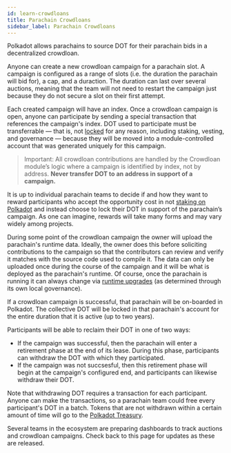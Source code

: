 ```yaml
---
id: learn-crowdloans
title: Parachain Crowdloans
sidebar_label: Parachain Crowdloans
---
```


Polkadot allows parachains to source DOT for their parachain bids in a decentralized crowdloan.

Anyone can create a new crowdloan campaign for a parachain slot. A campaign is configured as a range
of slots (i.e. the duration the parachain will bid for), a cap, and a duraction. The duration can
last over several auctions, meaning that the team will not need to restart the campaign just because
they do not secure a slot on their first attempt.

Each created campaign will have an index. Once a crowdloan campaign is open, anyone can participate
by sending a special transaction that references the campaign's index. DOT used to participate must
be transferrable &mdash; that is, not
[locked](build-protocol-info#free-vs-reserved-vs-locked-vs-vesting-balance) for any reason, 
including staking, vesting, and governance &mdash; because they will be moved into a
module-controlled account that was generated uniquely for this campaign.

> Important: All crowdloan contributions are handled by the Crowdloan module’s logic where a
> campaign is identified by index, not by address. **Never transfer DOT to an address in support of
> a campaign.**

It is up to individual parachain teams to decide if and how they want to reward participants who
accept the opportunity cost in not [staking on Polkadot](learn-staking) and instead choose to
lock their DOT in support of the parachain’s campaign. As one can
imagine, rewards will take many forms and may vary widely among projects.

During some point of the crowdloan campaign the owner will upload the parachain's runtime data. Ideally, the
owner does this before soliciting contributions to the campaign so that the contributors can review and 
verify it matches with the source code used to compile it. The data can only be uploaded once during the
course of the campaign and it will be what is deployed as the parachain's runtime.
Of course, once the parachain is running it can always change
via [runtime upgrades](build-protocol-info#runtime-upgrades)
(as determined through its own local governance).

If a crowdloan campaign is successful, that parachain will be on-boarded in Polkadot. The collective
DOT will be locked in that parachain's account for the entire duration that it is active (up to two
years).

Participants will be able to reclaim their DOT in one of two ways:

- If the campaign was successful, then the parachain will enter a retirement phase at the end of its
  lease. During this phase, participants can withdraw the DOT with which they participated.
- If the campaign was not succsesful, then this retirement phase will begin at the campaign's
  configured end, and participants can likewise withdraw their DOT.

Note that withdrawing DOT requires a transaction for each participant. Anyone can make the
transactions, so a parachain team could free every participant's DOT in a batch. Tokens that are not
withdrawn within a certain amount of time will go to the [Polkadot Treasury](learn-treasury).

Several teams in the ecosystem are preparing dashboards to track auctions and crowdloan campaigns.
Check back to this page for updates as these are released.
